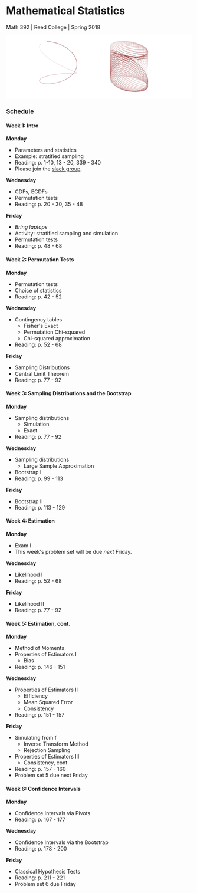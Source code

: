# Mathematical Statistics
Math 392 | Reed College | Spring 2018

![](figs/mcmc.png)

### Schedule



#### Week 1: Intro

**Monday**

- Parameters and statistics
- Example: stratified sampling
- Reading: p. 1-10, 13 - 20, 339 - 340
- Please join the [slack group](https://join.slack.com/t/mathstats/signup).

**Wednesday**

- CDFs, ECDFs
- Permutation tests
- Reading: p. 20 - 30, 35 - 48

**Friday**

- *Bring laptops*
- Activity: stratified sampling and simulation
- Permutation tests
- Reading: p. 48 - 68


#### Week 2: Permutation Tests

**Monday**

- Permutation tests
- Choice of statistics
- Reading: p. 42 - 52

**Wednesday**

- Contingency tables
    - Fisher's Exact
    - Permutation Chi-squared
    - Chi-squared approximation
- Reading: p. 52 - 68

**Friday**

- Sampling Distributions
- Central Limit Theorem
- Reading: p. 77 - 92


#### Week 3: Sampling Distributions and the Bootstrap

**Monday**

- Sampling distributions
    + Simulation
    + Exact
- Reading: p. 77 - 92

**Wednesday**

- Sampling distributions
    + Large Sample Approximation
- Bootstrap I
- Reading: p. 99 - 113

**Friday**

- Bootstrap II
- Reading: p. 113 - 129


#### Week 4: Estimation

**Monday**

- Exam I
- This week's problem set will be due _next_ Friday.

**Wednesday**

- Likelihood I
- Reading: p. 52 - 68

**Friday**

- Likelihood II
- Reading: p. 77 - 92


#### Week 5: Estimation, cont.

**Monday**

- Method of Moments
- Properties of Estimators I
    + Bias
- Reading: p. 146 - 151

**Wednesday**

- Properties of Estimators II
    + Efficiency
    + Mean Squared Error
    + Consistency
- Reading: p. 151 - 157

**Friday**

- Simulating from f
    + Inverse Transform Method
    + Rejection Sampling
- Properties of Estimators III
    + Consistency, cont
- Reading: p. 157 - 160
- Problem set 5 due next Friday


#### Week 6: Confidence Intervals

**Monday**

- Confidence Intervals via Pivots
- Reading: p. 167 - 177

**Wednesday**

- Confidence Intervals via the Bootstrap
- Reading: p. 178 - 200

**Friday**

- Classical Hypothesis Tests
- Reading: p. 211 - 221
- Problem set 6 due Friday


<!-- notes for later: t-test paper -->
<!-- notes for later: bayesian model selection -->
<!-- notes for later: michael's bayes book -->